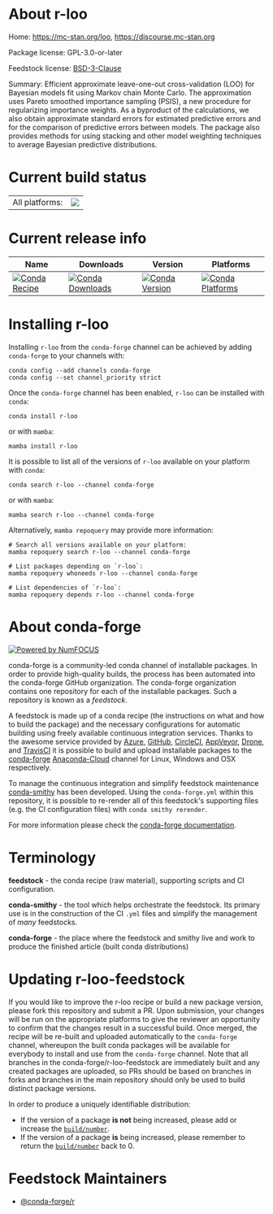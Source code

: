 About r-loo
===========

Home: https://mc-stan.org/loo, https://discourse.mc-stan.org

Package license: GPL-3.0-or-later

Feedstock license: [BSD-3-Clause](https://github.com/conda-forge/r-loo-feedstock/blob/main/LICENSE.txt)

Summary: Efficient approximate leave-one-out cross-validation (LOO) for Bayesian models fit using Markov chain Monte Carlo. The approximation uses Pareto smoothed importance sampling (PSIS), a new procedure for regularizing importance weights. As a byproduct of the calculations, we also obtain approximate standard errors for estimated predictive errors and for the comparison of predictive errors between models. The package also  provides methods for using stacking and other model weighting techniques  to average Bayesian predictive distributions.

Current build status
====================


<table><tr><td>All platforms:</td>
    <td>
      <a href="https://dev.azure.com/conda-forge/feedstock-builds/_build/latest?definitionId=1319&branchName=main">
        <img src="https://dev.azure.com/conda-forge/feedstock-builds/_apis/build/status/r-loo-feedstock?branchName=main">
      </a>
    </td>
  </tr>
</table>

Current release info
====================

| Name | Downloads | Version | Platforms |
| --- | --- | --- | --- |
| [![Conda Recipe](https://img.shields.io/badge/recipe-r--loo-green.svg)](https://anaconda.org/conda-forge/r-loo) | [![Conda Downloads](https://img.shields.io/conda/dn/conda-forge/r-loo.svg)](https://anaconda.org/conda-forge/r-loo) | [![Conda Version](https://img.shields.io/conda/vn/conda-forge/r-loo.svg)](https://anaconda.org/conda-forge/r-loo) | [![Conda Platforms](https://img.shields.io/conda/pn/conda-forge/r-loo.svg)](https://anaconda.org/conda-forge/r-loo) |

Installing r-loo
================

Installing `r-loo` from the `conda-forge` channel can be achieved by adding `conda-forge` to your channels with:

```
conda config --add channels conda-forge
conda config --set channel_priority strict
```

Once the `conda-forge` channel has been enabled, `r-loo` can be installed with `conda`:

```
conda install r-loo
```

or with `mamba`:

```
mamba install r-loo
```

It is possible to list all of the versions of `r-loo` available on your platform with `conda`:

```
conda search r-loo --channel conda-forge
```

or with `mamba`:

```
mamba search r-loo --channel conda-forge
```

Alternatively, `mamba repoquery` may provide more information:

```
# Search all versions available on your platform:
mamba repoquery search r-loo --channel conda-forge

# List packages depending on `r-loo`:
mamba repoquery whoneeds r-loo --channel conda-forge

# List dependencies of `r-loo`:
mamba repoquery depends r-loo --channel conda-forge
```


About conda-forge
=================

[![Powered by
NumFOCUS](https://img.shields.io/badge/powered%20by-NumFOCUS-orange.svg?style=flat&colorA=E1523D&colorB=007D8A)](https://numfocus.org)

conda-forge is a community-led conda channel of installable packages.
In order to provide high-quality builds, the process has been automated into the
conda-forge GitHub organization. The conda-forge organization contains one repository
for each of the installable packages. Such a repository is known as a *feedstock*.

A feedstock is made up of a conda recipe (the instructions on what and how to build
the package) and the necessary configurations for automatic building using freely
available continuous integration services. Thanks to the awesome service provided by
[Azure](https://azure.microsoft.com/en-us/services/devops/), [GitHub](https://github.com/),
[CircleCI](https://circleci.com/), [AppVeyor](https://www.appveyor.com/),
[Drone](https://cloud.drone.io/welcome), and [TravisCI](https://travis-ci.com/)
it is possible to build and upload installable packages to the
[conda-forge](https://anaconda.org/conda-forge) [Anaconda-Cloud](https://anaconda.org/)
channel for Linux, Windows and OSX respectively.

To manage the continuous integration and simplify feedstock maintenance
[conda-smithy](https://github.com/conda-forge/conda-smithy) has been developed.
Using the ``conda-forge.yml`` within this repository, it is possible to re-render all of
this feedstock's supporting files (e.g. the CI configuration files) with ``conda smithy rerender``.

For more information please check the [conda-forge documentation](https://conda-forge.org/docs/).

Terminology
===========

**feedstock** - the conda recipe (raw material), supporting scripts and CI configuration.

**conda-smithy** - the tool which helps orchestrate the feedstock.
                   Its primary use is in the construction of the CI ``.yml`` files
                   and simplify the management of *many* feedstocks.

**conda-forge** - the place where the feedstock and smithy live and work to
                  produce the finished article (built conda distributions)


Updating r-loo-feedstock
========================

If you would like to improve the r-loo recipe or build a new
package version, please fork this repository and submit a PR. Upon submission,
your changes will be run on the appropriate platforms to give the reviewer an
opportunity to confirm that the changes result in a successful build. Once
merged, the recipe will be re-built and uploaded automatically to the
`conda-forge` channel, whereupon the built conda packages will be available for
everybody to install and use from the `conda-forge` channel.
Note that all branches in the conda-forge/r-loo-feedstock are
immediately built and any created packages are uploaded, so PRs should be based
on branches in forks and branches in the main repository should only be used to
build distinct package versions.

In order to produce a uniquely identifiable distribution:
 * If the version of a package **is not** being increased, please add or increase
   the [``build/number``](https://docs.conda.io/projects/conda-build/en/latest/resources/define-metadata.html#build-number-and-string).
 * If the version of a package **is** being increased, please remember to return
   the [``build/number``](https://docs.conda.io/projects/conda-build/en/latest/resources/define-metadata.html#build-number-and-string)
   back to 0.

Feedstock Maintainers
=====================

* [@conda-forge/r](https://github.com/conda-forge/r/)

